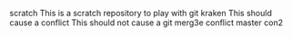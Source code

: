 scratch
This is a scratch repository to play with git kraken
This should cause a conflict
This should not cause a git merg3e conflict
master
con2
